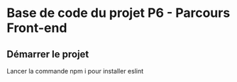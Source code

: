 # Base de code du projet P6 - Parcours Front-end

## Démarrer le projet

Lancer la commande npm i pour installer eslint

